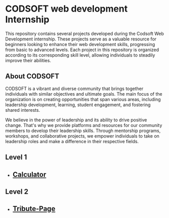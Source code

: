# CODSOFT web development Internship
This repository contains several projects developed during the Codsoft Web Development internship. These projects serve as a valuable resource for beginners looking to enhance their web development skills, progressing from basic to advanced levels. Each project in this repository is organized according to its corresponding skill level, allowing individuals to steadily improve their abilities.
## About CODSOFT
CODSOFT is a vibrant and diverse community that brings together individuals with similar objectives and ultimate goals. The main focus of the organization is on creating opportunities that span various areas, including leadership development, learning, student engagement, and fostering shared interests.

We believe in the power of leadership and its ability to drive positive change. That's why we provide platforms and resources for our community members to develop their leadership skills. Through mentorship programs, workshops, and collaborative projects, we empower individuals to take on leadership roles and make a difference in their respective fields.
## Level 1 
   <ul>
   <li> <h2><a href="https://aerin2805.github.io/CODSOFT/level-1/calculator">Calculator</a></h2>
   </li>
   </ul>

## Level 2 
   <ul>
   <li>
   <h2><a href="https://aerin2805.github.io/CODSOFT/level-2/Tribute-page">Tribute-Page</a></h2>
   </li>
   </ul>
